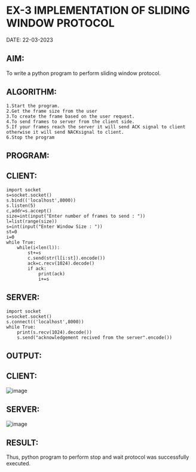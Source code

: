 # EX-3 IMPLEMENTATION OF SLIDING WINDOW PROTOCOL
DATE: 22-03-2023

## AIM:
To write a python program to perform sliding window protocol.

## ALGORITHM:
```
1.Start the program.
2.Get the frame size from the user
3.To create the frame based on the user request.
4.To send frames to server from the client side.
5.If your frames reach the server it will send ACK signal to client otherwise it will send NACKsignal to client.
6.Stop the program
```

## PROGRAM:
## CLIENT:
```
import socket
s=socket.socket()
s.bind(('localhost',8000))
s.listen(5)
c,addr=s.accept()
size=int(input("Enter number of frames to send : "))
l=list(range(size))
s=int(input("Enter Window Size : "))
st=0
i=0
while True:
    while(i<len(l)):
        st+=s
        c.send(str(l[i:st]).encode())
        ack=c.recv(1024).decode()
        if ack:
            print(ack)
            i+=s
```
## SERVER:
```
import socket
s=socket.socket()
s.connect(('localhost',8000))
while True:
    print(s.recv(1024).decode())
    s.send("acknowledgement recived from the server".encode())
 ```
## OUTPUT:

## CLIENT:
![image](https://github.com/sakthipriyadhanusu/EX-3/assets/119393194/b96ed226-8baf-46d0-acf2-3416e8c2535a)

## SERVER:
![image](https://github.com/sakthipriyadhanusu/EX-3/assets/119393194/a3b5eefa-4f00-4200-9f75-1edf98699e60)

## RESULT:
Thus, python program to perform stop and wait protocol was successfully executed.


